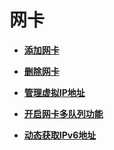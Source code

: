 # 网卡<a name="ZH-CN_TOPIC_0092497777"></a>

-   **[添加网卡](添加网卡.md)**  

-   **[删除网卡](删除网卡.md)**  

-   **[管理虚拟IP地址](管理虚拟IP地址.md)**  

-   **[开启网卡多队列功能](开启网卡多队列功能.md)**  

-   **[动态获取IPv6地址](动态获取IPv6地址.md)**  


